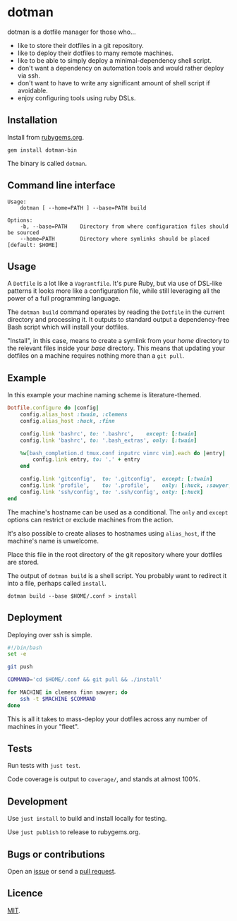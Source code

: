 # dotman

dotman is a dotfile manager for those who...

- like to store their dotfiles in a git repository.
- like to deploy their dotfiles to many remote machines.
- like to be able to simply deploy a minimal-dependency shell script.
- don't want a dependency on automation tools and would rather deploy via ssh.
- don't want to have to write any significant amount of shell script if avoidable.
- enjoy configuring tools using ruby DSLs.

## Installation

Install from [rubygems.org](https://rubygems.org/gems/dotman-bin).

```
gem install dotman-bin
```

The binary is called `dotman`.

## Command line interface

```
Usage:
    dotman [ --home=PATH ] --base=PATH build

Options:
    -b, --base=PATH    Directory from where configuration files should be sourced
    --home=PATH        Directory where symlinks should be placed [default: $HOME]
```

## Usage

A `Dotfile` is a lot like a `Vagrantfile`. It's pure Ruby, but via use of DSL-like patterns it looks more like a configuration file, while still leveraging all the power of a full programming language.

The `dotman build` command operates by reading the `Dotfile` in the current directory and processing it. It outputs to standard output a dependency-free Bash script which will install your dotfiles.

"Install", in this case, means to create a symlink from your *home* directory to the relevant files inside your *base* directory. This means that updating your dotfiles on a machine requires nothing more than a `git pull`.

## Example

In this example your machine naming scheme is literature-themed.

```rb
Dotfile.configure do |config|
    config.alias_host :twain, :clemens
    config.alias_host :huck, :finn

    config.link 'bashrc', to: '.bashrc',    except: [:twain]
    config.link 'bashrc', to: '.bash_extras', only: [:twain]

    %w[bash_completion.d tmux.conf inputrc vimrc vim].each do |entry|
        config.link entry, to: '.' + entry
    end

    config.link 'gitconfig',  to: '.gitconfig',  except: [:twain]
    config.link 'profile',    to: '.profile',    only: [:huck, :sawyer, :twain]
    config.link 'ssh/config', to: '.ssh/config', only: [:huck]
end
```

The machine's hostname can be used as a conditional. The `only` and `except` options can restrict or exclude machines from the action.

It's also possible to create aliases to hostnames using `alias_host`, if the machine's name is unwelcome.

Place this file in the root directory of the git repository where your dotfiles are stored.

The output of `dotman build` is a shell script. You probably want to redirect it into a file, perhaps called `install`.

```
dotman build --base $HOME/.conf > install
```

## Deployment

Deploying over ssh is simple.

```bash
#!/bin/bash
set -e

git push

COMMAND='cd $HOME/.conf && git pull && ./install'

for MACHINE in clemens finn sawyer; do
    ssh -t $MACHINE $COMMAND
done
```

This is all it takes to mass-deploy your dotfiles across any number of machines in your "fleet".

## Tests

Run tests with `just test`.

Code coverage is output to `coverage/`, and stands at almost 100%.

## Development

Use `just install` to build and install locally for testing.

Use `just publish` to release to rubygems.org.

## Bugs or contributions

Open an [issue](https://github.com/crdx/dotman/issues) or send a [pull request](https://github.com/crdx/dotman/pulls).

## Licence

[MIT](LICENCE.md).
